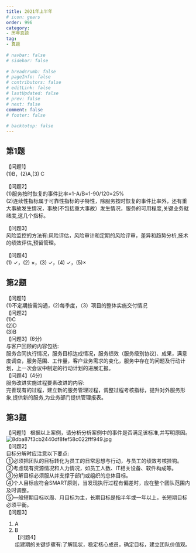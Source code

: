 ```yaml
---  
title: 2021年上半年  
# icon: gears  
order: 996  
category:  
- 历年真题  
tag:  
- 真题  
  
# navbar: false  
# sidebar: false  
  
# breadcrumb: false  
# pageInfo: false  
# contributors: false  
# editLink: false  
# lastUpdated: false  
# prev: false  
# next: false  
comment: false  
# footer: false  
  
# backtotop: false  
---  
```

## 第1题 ##

【问题1】  
(1)B，(2)A,(3) C  
  
【问题2】  
(1)服务按时恢复的事件比率=1-A/B=1-90/120=25%  
(2)连续性指标属于可靠性指标的子特性，除服务按时恢复的事件比率外，还有重大事故发生情况，事故(不包括重大事故）发生情况，服务的可用程度,关键业务就绪度,这几个指标。  
  
【问题3】  
风险监控的方法有:风险评估，风险审计和定期的风险评审，差异和趋势分析,技术的绩效评估,预留管理。  
  
【问题4】  
(1) ✓，(2) ×，(3) ✓，(4) ✓，(5)×  


## 第2题 ##

【问题1】  
(1)不定期按需沟通，(2)每季度，（3）项目的整体实施交付情况  
【问题2】  
(1)C  
(2)D  
(3)B  
【问题3】(6分)  
与客户回顾的内容包括:  
服务合同执行情况，服务目标达成情况，服务绩效（服务级别协议)、成果，满意度调查，服务范围、工作量，客户业务需求的变化，服务中存在的问题及行动计划，上一次会议中制定的行动计划的进展汇报。  
【问题4】(4分)  
服务改进实施过程要素改进的内容:  
完善现有的过程，建立新的服务管理过程，调整过程考核指标，提升对外服务形象,提供新的服务,为业务部门提供管理报表。  
  


## 第3题 ##

【问题1】 根据以上案例，请分析分析案例中的事件是否满足该标准,并写明原因。  
![8dba87f3cb2440df8fef58c022fff949.jpg][]  
【问题2】  
目标分解时应注意以下要点:  
①必须把团队的目标转化为员工的日常思想与行动，与员工的绩效考核挂钩。  
②考虑现有资源情况和人力情况，如员工人数、IT相关设备、软件构成等。  
③分解目标必须服从并支撑于部门或组织的总体目标。  
④个人目标应符合SMART原则，当发现执行过程有偏差时，应在整个团队范围内及时调整。  
⑤—般短期目标以周、月目标为主，长期目标是指半年或一年以上，长短期目标必须平衡。  
【问题3】  
1) A  
2) B  
【问题4】  
组建期的关键步骤有:了解现状，稳定核心成员，确定目标，建立团队价值观。  



[8dba87f3cb2440df8fef58c022fff949.jpg]: https://www.xkxxkx.cn/file/exam/software/系统规划与管理师/案例/第3题/8dba87f3cb2440df8fef58c022fff949.jpg
